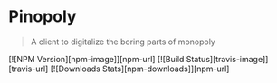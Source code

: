 # Pinopoly

> A client to digitalize the boring parts of monopoly

[![NPM Version][npm-image]][npm-url]
[![Build Status][travis-image]][travis-url]
[![Downloads Stats][npm-downloads]][npm-url]
